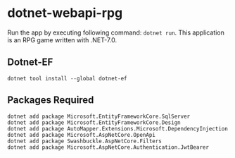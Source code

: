 # dotnet-webapi-rpg
Run the app by executing following command: `dotnet run`. This application is an RPG game written with .NET-7.0.

## Dotnet-EF
`dotnet tool install --global dotnet-ef`

## Packages Required
`dotnet add package Microsoft.EntityFrameworkCore.SqlServer`<br />
`dotnet add package Microsoft.EntityFrameworkCore.Design`<br />
`dotnet add package AutoMapper.Extensions.Microsoft.DependencyInjection`<br />
`dotnet add package Microsoft.AspNetCore.OpenApi`<br />
`dotnet add package Swashbuckle.AspNetCore.Filters`<br />
`dotnet add package Microsoft.AspNetCore.Authentication.JwtBearer`
